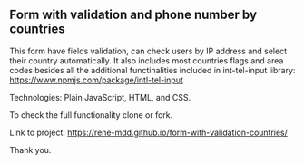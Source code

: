 ## Form with validation and phone number by countries

This form have fields validation, can check users by IP address and select their country automatically. It also includes most countries flags and area codes besides all the additional functinalities included in int-tel-input library: https://www.npmjs.com/package/intl-tel-input

Technologies: Plain JavaScript, HTML, and CSS.

To check the full functionality clone or fork.

Link to project: https://rene-mdd.github.io/form-with-validation-countries/

Thank you.
